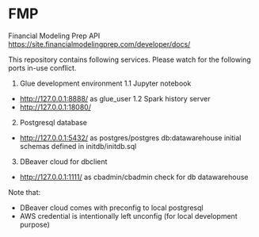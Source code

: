 # FMP
Financial Modeling Prep API https://site.financialmodelingprep.com/developer/docs/

This repository contains following services. Please watch for the following ports in-use conflict.

1. Glue development environment
 1.1 Jupyter notebook 
 - http://127.0.0.1:8888/  as glue_user
 1.2 Spark history server
 - http://127.0.0.1:18080/

2. Postgresql database
- http://127.0.0.1:5432/ as postgres/postgres db:datawarehouse
  initial schemas defined in initdb/initdb.sql

3. DBeaver cloud for dbclient
- http://127.0.0.1:1111/ as cbadmin/cbadmin
  check for db datawarehouse

Note that: 
- DBeaver cloud comes with preconfig to local postgresql
- AWS credential is intentionally left unconfig (for local development purpose)